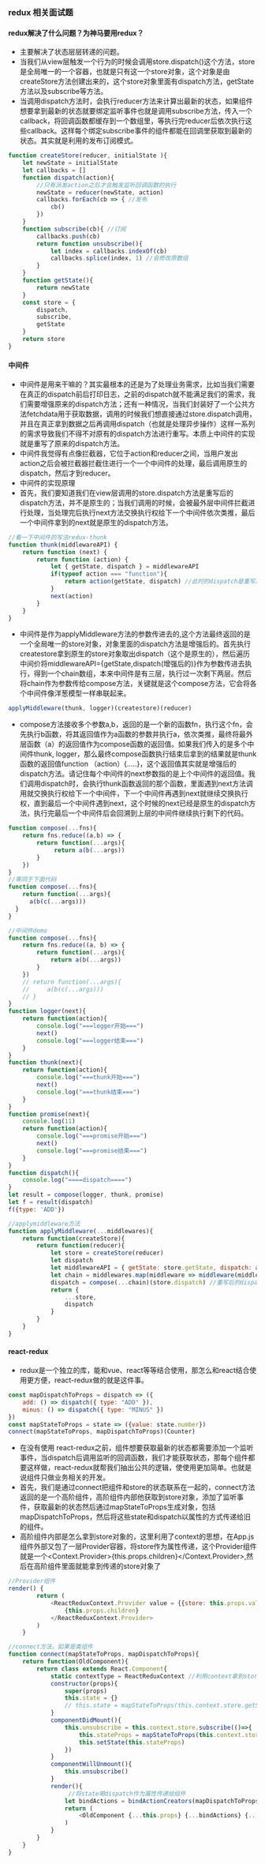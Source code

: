 ### redux 相关面试题

#### redux解决了什么问题？为神马要用redux？

- 主要解决了状态层层转递的问题。
- 当我们从view层触发一个行为的时候会调用store.dispatch()这个方法，store是全局唯一的一个容器，也就是只有这一个store对象，这个对象是由createStore方法创建出来的，这个store对象里面有dispatch方法，getState方法以及subscribe等方法。
- 当调用dispatch方法时，会执行reducer方法来计算出最新的状态，如果组件想要拿到最新的状态就要绑定监听事件也就是调用subscribe方法，传入一个callback，将回调函数都缓存到一个数组里，等执行完reducer后依次执行这些callback。这样每个绑定subscribe事件的组件都能在回调里获取到最新的状态。其实就是利用的发布订阅模式。
```js
function createStore(reducer, initialState ){
    let newState = initialState
    let callbacks = []
    function dispatch(action){
        //只有派发action之后才会触发监听回调函数的执行
        newState = reducer(newState, action)
        callbacks.forEach(cb => { //发布
            cb()
        })
    }
    function subscribe(cb){ //订阅
        callbacks.push(cb)
        return function unsubscribe(){
            let index = callbacks.indexOf(cb)
            callbacks.splice(index, 1) //会修改原数组
        }
    }
    function getState(){
        return newState
    }
    const store = {
        dispatch,
        subscribe,
        getState
    }
    return store
}
```
#### 中间件

- 中间件是用来干嘛的？其实最根本的还是为了处理业务需求，比如当我们需要在真正的dispatch前后打印日志，之前的dispatch就不能满足我们的需求，我们需要增强原来的dispatch方法；还有一种情况，当我们封装好了一个公共方法fetchdata用于获取数据，调用的时候我们想直接通过store.dispatch调用，并且在真正拿到数据之后再调用dispatch（也就是处理异步操作）这样一系列的需求导致我们不得不对原有的dispatch方法进行重写。本质上中间件的实现就是重写了原来的dispatch方法。
- 中间件我觉得有点像拦截器，它位于action和reducer之间，当用户发出action之后会被拦截器拦截住进行一个一个中间件的处理，最后调用原生的dispatch，然后才到reducer。
- 中间件的实现原理
- 首先，我们要知道我们在view层调用的store.dispatch方法是重写后的dispatch方法，并不是原生的；当我们调用的时候，会被最外层中间件拦截进行处理，当处理完后执行next方法交换执行权给下一个中间件依次类推，最后一个中间件拿到的next就是原生的dispatch方法。
```js
//看一下中间件的写法redux-thunk
function thunk(middlewareAPI) {
    return function (next) {
        return function (action) {
            let { getState, dispatch } = middlewareAPI
            if(typeof action === "function"){
                return action(getState, dispatch) //此时的dispatch是重写后的
            }
            next(action)
        }
    }
}
```
- 中间件是作为applyMiddleware方法的参数传进去的,这个方法最终返回的是一个全局唯一的store对象，对象里面的dispatch方法是增强后的。首先执行createstore拿到原生的store对象取出dispatch（这个是原生的），然后遍历中间价将middlewareAPI={getState,dispatch(增强后的)}作为参数传进去执行，得到一个chain数组，本来中间件是有三层，执行过一次剩下两层。然后将chain作为参数传给compose方法，关键就是这个compose方法，它会将各个中间件像洋葱模型一样串联起来。
```js
applyMiddleware(thunk, logger)(createstore)(reducer)
```
- compose方法接收多个参数a,b，返回的是一个新的函数fn，执行这个fn，会先执行b函数，将其返回值作为a函数的参数并执行a，依次类推，最终将最外层函数（a）的返回值作为compose函数的返回值。如果我们传入的是多个中间件thunk, logger，那么最终compose函数执行结束后拿到的结果就是thunk函数的返回值function （action）{.....}，这个返回值其实就是增强后的dispatch方法。请记住每个中间件的next参数指的是上个中间件的返回值。我们调用dispatch时，会执行thunk函数返回的那个函数，里面遇到next方法调用就交换执行权给下一个中间件，下一个中间件再遇到next就继续交换执行权，直到最后一个中间件遇到next，这个时候的next已经是原生的dispatch方法，执行完最后一个中间件后会回溯到上层的中间件继续执行剩下的代码。
```js
function compose(...fns){
    return fns.reduce((a,b) => {
        return function(...args){
             return a(b(...args))
        }
    })
}
//等同于下面代码
function compose(...fns){
    return function(...args){
      a(b(c(...args)))
  }
}
```
```js
//中间件demo
function compose(...fns){
    return fns.reduce((a, b) => {
        return function(...args){
            return a(b(...args))
        }
    })
    // return function(...args){
    //     a(b(c(...args)))
    // }
}
function logger(next){
    return function(action){
        console.log("===logger开始===")
        next()
        console.log("===logger结束===")
    }
}
function thunk(next){
    return function(action){
        console.log("===thunk开始===")
        next()
        console.log("===thunk结束===")
    }
}
function promise(next){
    console.log(11)
    return function(action){
        console.log("===promise开始===")
        next()
        console.log("===promise结束===")
    }
}
function dispatch(){
    console.log("====dispatch====")
}
let result = compose(logger, thunk, promise)
let f = result(dispatch)
f({type: 'ADD'})
```
```js
//applymiddleware方法
function applyMiddleware(...middlewares){
    return function(createStore){
        return function(reducer){
            let store = createStore(reducer)
            let dispatch
            let middlewareAPI = { getState: store.getState, dispatch: action => dispatch(action)}
            let chain = middlewares.map(middleware => middleware(middlewareAPI))
            dispatch = compose(...chain)(store.dispatch) //重写后的dispatch
            return {
                ...store,
                dispatch
            }
        }
    }
}
```
#### react-redux

- redux是一个独立的库，能和vue、react等等结合使用，那怎么和react结合使用更方便，react-redux做的就是这件事。
```js
const mapDispatchToProps = dispatch => ({
    add: () => dispatch({ type: "ADD" }),
    minus: () => dispatch({ type: "MINUS" })
})
const mapStateToProps = state => ({value: state.number})
connect(mapStateToProps, mapDispatchToProps)(Counter)
```
- 在没有使用 react-redux之前，组件想要获取最新的状态都需要添加一个监听事件，当dispatch后调用监听的回调函数，我们才能获取状态，那每个组件都要这样做，react-redux就帮我们抽出公共的逻辑，使使用更加简单。也就是说组件只做业务相关的开发。
- 首先，我们是通过connect把组件和store的状态联系在一起的，connect方法返回的是一个高阶组件，高阶组件内部他获取到store对象，添加了监听事件，获取最新的状态然后通过mapStateToProps生成对象，包括mapDispatchToProps，然后将这些state和dispatch以属性的方式传递给旧的组件。
- 高阶组件内部是怎么拿到store对象的，这里利用了context的思想，在App.js组件外部又包了一层Provider容器，将store作为属性传递，这个Provider组件就是一个<Context.Provider>{this.props.children}</Context.Provider>,然后在高阶组件里面就能拿到传递的store对象了
```js
//Provider组件
render() {
        return (
            <ReactReduxContext.Provider value = {{store: this.props.value}}>
                {this.props.children}
            </ReactReduxContext.Provider>
        )
    }
```
```js
//connect方法，如果是类组件
function connect(mapStateToProps, mapDispatchToProps){
    return function(OldComponent){
        return class extends React.Component{
            static contextType = ReactReduxContext //利用context拿到store对象
            constructor(props){
                super(props)
                this.state = {}
                // this.state = mapStateToProps(this.context.store.getState())
            }
            componentDidMount(){
                this.unsubscribe = this.context.store.subscribe(()=>{
                    this.stateProps = mapStateToProps(this.context.store.getState())
                    this.setState(this.stateProps)
                })
            }
            componentWillUnmount(){
                this.unsubscribe()
            }
            render(){
                 //将state喝dispatch作为属性传递给组件
                let bindActions = bindActionCreators(mapDispatchToProps, this.context.store.dispatch)
                return (
                    <OldComponent {...this.props} {...bindActions} {...this.stateProps}/>
                )
            }
        }
    }
}
```
